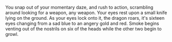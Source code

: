 You snap out of your momentary daze, and rush to action, scrambling around looking for a weapon, any weapon.  Your eyes rest upon a small knife lying on the ground.  As your eyes lock onto it, the dragon roars, it's sixteen eyes changing from a sad blue to an angery gold and red.  Smoke begins venting out of the nostrils on six of the heads while the other two begin to growl.